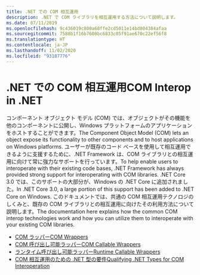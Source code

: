 ```yaml
---
title: .NET での COM 相互運用
description: .NET で COM ライブラリを相互運用する方法について説明します。
ms.date: 07/11/2019
ms.openlocfilehash: 9c436019c800a68ffe2cd5011e14bd804384afaa
ms.sourcegitcommit: 7588b1f16b7608bc6833c05f91ae670c22ef56f8
ms.translationtype: HT
ms.contentlocale: ja-JP
ms.lasthandoff: 11/02/2020
ms.locfileid: "93187776"
---
```

# <a name="com-interop-in-net"></a><span data-ttu-id="ffa0b-103">.NET での COM 相互運用</span><span class="sxs-lookup"><span data-stu-id="ffa0b-103">COM Interop in .NET</span></span>

<span data-ttu-id="ffa0b-104">コンポーネント オブジェクト モデル (COM) では、オブジェクトがその機能を他のコンポーネントに公開し、Windows プラットフォームのアプリケーションをホストすることができます。</span><span class="sxs-lookup"><span data-stu-id="ffa0b-104">The Component Object Model (COM) lets an object expose its functionality to other components and to host applications on Windows platforms.</span></span> <span data-ttu-id="ffa0b-105">ユーザーが既存のコード ベースを使用して相互運用できるように支援するために、.NET Framework は、COM ライブラリとの相互運用に向けて常に強力なサポートを行っています。</span><span class="sxs-lookup"><span data-stu-id="ffa0b-105">To help enable users to interoperate with their existing code bases, .NET Framework has always provided strong support for interoperating with COM libraries.</span></span> <span data-ttu-id="ffa0b-106">.NET Core 3.0 では、このサポートの大部分が、Windows の .NET Core に追加されました。</span><span class="sxs-lookup"><span data-stu-id="ffa0b-106">In .NET Core 3.0, a large portion of this support has been added to .NET Core on Windows.</span></span> <span data-ttu-id="ffa0b-107">このドキュメントでは、共通の COM 相互運用テクノロジのしくみと、既存の COM ライブラリとの相互運用に向けたその利用方法について説明します。</span><span class="sxs-lookup"><span data-stu-id="ffa0b-107">The documentation here explains how the common COM interop technologies work and how you can utilize them to interoperate with your existing COM libraries.</span></span>

- [<span data-ttu-id="ffa0b-108">COM ラッパー</span><span class="sxs-lookup"><span data-stu-id="ffa0b-108">COM Wrappers</span></span>](./com-wrappers.md)
- [<span data-ttu-id="ffa0b-109">COM 呼び出し可能ラッパー</span><span class="sxs-lookup"><span data-stu-id="ffa0b-109">COM Callable Wrappers</span></span>](./com-callable-wrapper.md)
- [<span data-ttu-id="ffa0b-110">ランタイム呼び出し可能ラッパー</span><span class="sxs-lookup"><span data-stu-id="ffa0b-110">Runtime Callable Wrappers</span></span>](./runtime-callable-wrapper.md)
- [<span data-ttu-id="ffa0b-111">COM 相互運用のための .NET 型の要件</span><span class="sxs-lookup"><span data-stu-id="ffa0b-111">Qualifying .NET Types for COM Interoperation</span></span>](./qualify-net-types-for-interoperation.md)
